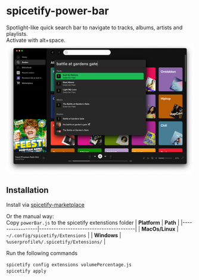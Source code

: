 # spicetify-power-bar
Spotlight-like quick search bar to navigate to tracks, albums, artists and playlists.  
Activate with alt+space.
![power bar](docs/power-bar.png)

## Installation
Install via [spicetify-marketplace](https://github.com/CharlieS1103/spicetify-marketplace)

Or the manual way:  
Copy `powerBar.js` to the spicetify extenstions folder
| **Platform**    | **Path**                               |
|-----------------|----------------------------------------|
| **MacOs/Linux** | `~/.config/spicetify/Extensions`       |
| **Windows**     | `%userprofile%/.spicetify/Extensions/` |

Run the following commands
```sh
spicetify config extensions volumePercentage.js
spicetify apply
```
